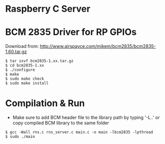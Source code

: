 # Raspberry C Server

# BCM 2835 Driver for RP GPIOs

  Download from: http://www.airspayce.com/mikem/bcm2835/bcm2835-1.60.tar.gz
  ```console
  $ tar zxvf bcm2835-1.xx.tar.gz
  $ cd bcm2835-1.xx
  $ ./configure
  $ make
  $ sudo make check
  $ sudo make install
  ```
  
# Compilation & Run
  
  - Make sure to add BCM header file to the library path by typing '-L..' or copy compiled BCM library to the same folder
  
   ```console
  $ gcc -Wall rns.c rns_server.c main.c -o main -lbcm2835 -lpthread
  $ sudo ./main
  ```
